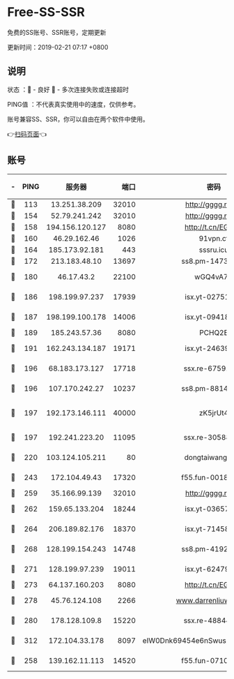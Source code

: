 # Free-SS-SSR

免费的SS账号、SSR账号，定期更新

更新时间：2019-02-21 07:17 +0800

## 说明

状态     ：🙂 - 良好 🙁 - 多次连接失败或连接超时

PING值   ：不代表真实使用中的速度，仅供参考。

账号兼容SS、SSR，你可以自由在两个软件中使用。

👉[扫码页面](https://liesauer.github.io/free-ss-ssr.github.io/)👈

## 账号

|-|PING|服务器|端口|密码|加密方式|区域|
|:----:|:----:|:-----:|-----:|:----:|:----:|:----:|
|🙂|113|13.251.38.209|32010|http://gggg.rocks|chacha20|SG|
|🙂|154|52.79.241.242|32010|http://gggg.rocks|chacha20|KR|
|🙂|158|194.156.120.127|8080|http://t.cn/EGJIyrl|rc4-md5|RU|
|🙂|160|46.29.162.46|1026|91vpn.cf|rc4-md5|RU|
|🙂|164|185.173.92.181|443|sssru.icu|rc4-md5|RU|
|🙂|172|213.183.48.10|13697|ss8.pm-14730262|rc4-md5|RU|
|🙂|180|46.17.43.2|22100|wGQ4vA7D|aes-256-gcm|RU|
|🙂|186|198.199.97.237|17939|isx.yt-02751636|aes-256-cfb|US|
|🙂|187|198.199.100.178|14006|isx.yt-09418074|aes-256-cfb|US|
|🙂|189|185.243.57.36|8080|PCHQ2E|rc4-md5|US|
|🙂|191|162.243.134.187|19171|isx.yt-24639393|aes-256-cfb|US|
|🙂|196|68.183.173.127|17718|ssx.re-67591839|aes-256-cfb|US|
|🙂|196|107.170.242.27|10237|ss8.pm-88140208|aes-256-cfb|US|
|🙂|197|192.173.146.111|40000|zK5jrUt4|chacha20-ietf-poly1305|US|
|🙂|197|192.241.223.20|11095|ssx.re-30588279|aes-256-cfb|US|
|🙂|220|103.124.105.211|80|dongtaiwang.com|aes-256-cfb|US|
|🙂|243|172.104.49.43|17320|f55.fun-00182763|aes-256-cfb|SG|
|🙂|259|35.166.99.139|32010|http://gggg.rocks|chacha20|US|
|🙂|262|159.65.133.204|18244|isx.yt-03657026|aes-256-cfb|SG|
|🙂|264|206.189.82.176|18370|isx.yt-71458272|aes-256-cfb|SG|
|🙂|268|128.199.154.243|14748|ss8.pm-41926117|aes-256-cfb|SG|
|🙂|271|128.199.97.239|19011|isx.yt-62479185|aes-256-cfb|SG|
|🙂|273|64.137.160.203|8080|http://t.cn/EGJIyrl|rc4-md5|CA|
|🙂|278|45.76.124.108|2266|www.darrenliuwei.com|aes-256-cfb|AU|
|🙂|280|178.128.109.8|15220|ssx.re-48844991|aes-256-cfb|SG|
|🙂|312|172.104.33.178|8097|eIW0Dnk69454e6nSwuspv9DmS201tQ0D|aes-256-cfb|SG|
|🙂|258|139.162.11.113|14520|f55.fun-07100280|aes-256-cfb|SG|
